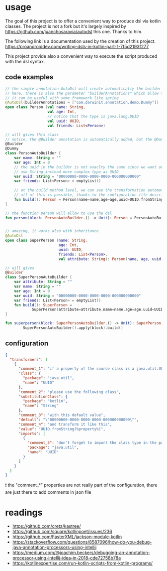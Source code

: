# usage

The goal of this project is to offer a convenient way to produce dsl via kotlin classes.  The project is not a fork but
it's largely inspired by https://github.com/juanchosaravia/autodsl this one. Thanks to him.

The following link is a documentation used by the creation of this project.  https://proandroiddev.com/writing-dsls-in-kotlin-part-1-7f5d2193f277

This project provide also a convenient way to execute the script produced with the dsl syntax.

## code examples
```kotlin
// the simple annotation AutoDsl will create automatically the builder and the function to use your dsl
// here, there is also the parameter "builderAnnotations" which allow to add a personnal annotation on the class
// it can be useful with some framework like spring
@AutoDsl(builderAnnotations = ["com.darwinit.annotation.demo.Dummy"])
open class Person (val name: String, 
                   val age: Int, 
                   // notice that the type is java.lang.UUID 
                   val uuid: UUID, 
                   val friends: List<Person>)

// will gives this class
// notice, the @Builder annotation is automatically added, but the @Dummy come from the parametrization
@Builder
@Dummy
class PersonAutoBuilder {
    var name: String = ""
    var age: Int = 0
    // the uuid in the builder is not exaclty the same since we want our users
    // use String instead more complex type as UUID
    var uuid: String = "00000000-0000-0000-0000-000000000000"
    var friends: List<Person> = emptyList()
    
    // at the build method level, we can see the transformation automatically in UUID from string
    // all of this is possible, thanks to the configuration file describe later in this document
    fun build(): Person = Person(name=name,age=age,uuid=UUID.fromString(uuid),friends=friends)
}

// the function person will allow to use the dsl
fun person(block: PersonAutoBuilder.() -> Unit): Person = PersonAutoBuilder().apply(block).build()


// amazing, it works also with inheritance
@AutoDsl
open class SuperPerson (name: String, 
                        age: Int, 
                        uuid: UUID, 
                        friends: List<Person>, 
                        val attribute: String): Person(name, age, uuid, friends)

// will gives
@Builder
class SuperPersonAutoBuilder {
    var attribute: String = ""
    var name: String = ""
    var age: Int = 0
    var uuid: String = "00000000-0000-0000-0000-000000000000"
    var friends: List<Person> = emptyList()
    fun build(): SuperPerson =
            SuperPerson(attribute=attribute,name=name,age=age,uuid=UUID.fromString(uuid),friends=friends)
}

fun superperson(block: SuperPersonAutoBuilder.() -> Unit): SuperPerson =
        SuperPersonAutoBuilder().apply(block).build()

```

## configuration
 
```json
{
  "transformers": [
    {
      "comment_1": "if a property of the source class is a java.util.UUID",
      "class": {
        "package": "java.util",
        "name": "UUID"
      },
      "comment_2": "please use the following class",
      "substitutionClass": {
        "package": "kotlin",
        "name": "String"
      },
      "comment_3": "with this default value",
      "default": "\"00000000-0000-0000-0000-000000000000\"",
      "comment_4": "and transform it like this",
      "value": "UUID.fromString(%property%)",
      "imports": [
        {
          "comment_5": "don't forget to import the class type in the parametrization since it's used on the line value",          
          "package": "java.util",
          "name": "UUID"
        }
      ]
    }
  ]
}
```

:exclamation: the "comment_*" properties are not really part of the configuration, there are just there to add comments 
in json file

# readings

* https://github.com/cretz/kastree/
* https://github.com/square/kotlinpoet/issues/236
* https://github.com/FasterXML/jackson-module-kotlin
* https://stackoverflow.com/questions/8587096/how-do-you-debug-java-annotation-processors-using-intellij
* https://medium.com/@joachim.beckers/debugging-an-annotation-processor-using-intellij-idea-in-2018-cde72758b78a
* https://kotlinexpertise.com/run-kotlin-scripts-from-kotlin-programs/